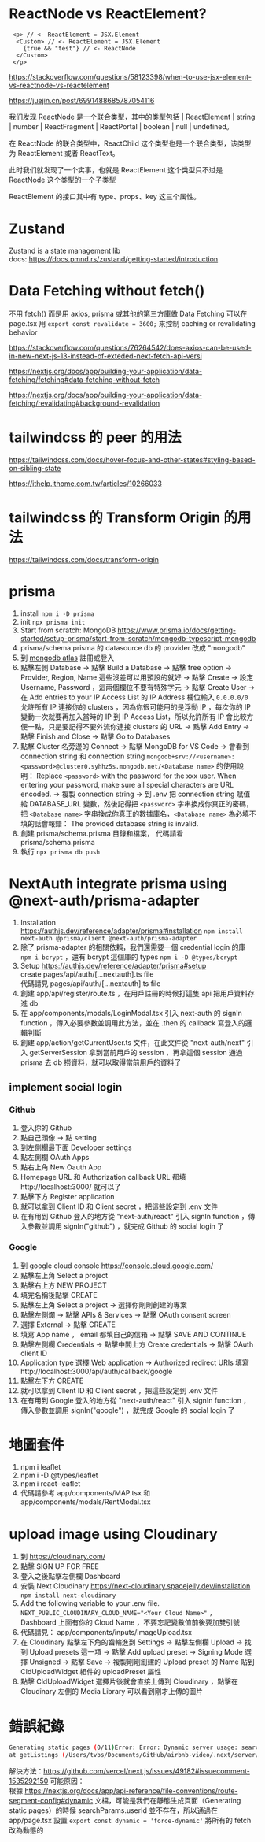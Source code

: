 # ReactNode vs ReactElement?

```tsx
 <p> // <- ReactElement = JSX.Element
  <Custom> // <- ReactElement = JSX.Element
    {true && "test"} // <- ReactNode
  </Custom>
 </p>
```

https://stackoverflow.com/questions/58123398/when-to-use-jsx-element-vs-reactnode-vs-reactelement

https://juejin.cn/post/6991488685787054116

我们发现 ReactNode 是一个联合类型，其中的类型包括 | ReactElement
| string
| number
| ReactFragment
| ReactPortal
| boolean
| null
| undefined。

在 ReactNode 的联合类型中，ReactChild 这个类型也是一个联合类型，该类型为 ReactElement 或者 ReactText。

此时我们就发现了一个实事，也就是 ReactElement 这个类型只不过是 ReactNode 这个类型的一个子类型

ReactElement 的接口其中有 type、props、key 这三个属性。

# Zustand

Zustand is a state management lib  
docs: https://docs.pmnd.rs/zustand/getting-started/introduction

# Data Fetching without fetch()

不用 fetch() 而是用 axios, prisma 或其他的第三方庫做 Data Fetching 可以在 page.tsx 用 `export const revalidate = 3600;` 來控制 caching or revalidating behavior

https://stackoverflow.com/questions/76264542/does-axios-can-be-used-in-new-next-js-13-instead-of-exteded-next-fetch-api-versi

https://nextjs.org/docs/app/building-your-application/data-fetching/fetching#data-fetching-without-fetch

https://nextjs.org/docs/app/building-your-application/data-fetching/revalidating#background-revalidation

# tailwindcss 的 peer 的用法

https://tailwindcss.com/docs/hover-focus-and-other-states#styling-based-on-sibling-state

https://ithelp.ithome.com.tw/articles/10266033

# tailwindcss 的 Transform Origin 的用法

https://tailwindcss.com/docs/transform-origin

# prisma

1. install `npm i -D prisma`
2. init `npx prisma init`
3. Start from scratch: MongoDB https://www.prisma.io/docs/getting-started/setup-prisma/start-from-scratch/mongodb-typescript-mongodb
4. prisma/schema.prisma 的 datasource db 的 provider 改成 "mongodb"
5. 到 [mongodb atlas](https://www.mongodb.com/atlas/database) 註冊或登入
6. 點擊左側 Database -> 點擊 Build a Database -> 點擊 free option -> Provider, Region, Name 這些沒差可以用預設的就好 -> 點擊 Create -> 設定 Username, Password ，這兩個欄位不要有特殊字元 -> 點擊 Create User -> 在 Add entries to your IP Access List 的 IP Address 欄位輸入 `0.0.0.0/0` 允許所有 IP 連接你的 clusters ，因為你很可能用的是浮動 IP ，每次你的 IP 變動一次就要再加入當時的 IP 到 IP Access List，所以允許所有 IP 會比較方便一點，只是要記得不要外流你連接 clusters 的 URL -> 點擊 Add Entry -> 點擊 Finish and Close -> 點擊 Go to Databases
7. 點擊 Cluster 名旁邊的 Connect -> 點擊 MongoDB for VS Code -> 會看到 connection string 和 connection string `mongodb+srv://<username>:<password>@cluster0.syhhz5s.mongodb.net/<Database name>` 的使用說明： Replace `<password>` with the password for the xxx user. When entering your password, make sure all special characters are URL encoded. -> 複製 connection string -> 到 .env 把 connection string 賦值給 DATABASE_URL 變數，然後記得把 `<password>` 字串換成你真正的密碼，把 `<Database name>` 字串換成你真正的數據庫名，`<Database name>` 為必填不填的話會報錯： The provided database string is invalid.
8. 創建 prisma/schema.prisma 目錄和檔案， 代碼請看 prisma/schema.prisma
9. 執行 `npx prisma db push`

# NextAuth integrate prisma using @next-auth/prisma-adapter

1. Installation  
    https://authjs.dev/reference/adapter/prisma#installation
   `npm install next-auth @prisma/client @next-auth/prisma-adapter`
2. 除了 prisma-adapter 的相關依賴，我們還需要一個 credential login 的庫 `npm i bcrypt` ，還有 bcrypt 這個庫的 types `npm i -D @types/bcrypt`
3. Setup https://authjs.dev/reference/adapter/prisma#setup  
   create pages/api/auth/\[...nextauth].ts file  
   代碼請見 pages/api/auth/\[...nextauth].ts file
4. 創建 app/api/register/route.ts ，在用戶註冊的時候打這隻 api 把用戶資料存進 db
5. 在 app/components/modals/LoginModal.tsx 引入 next-auth 的 signIn function ，傳入必要參數並調用此方法，並在 .then 的 callback 寫登入的邏輯判斷
6. 創建 app/action/getCurrentUser.ts 文件，在此文件從 "next-auth/next" 引入 getServerSession 拿到當前用戶的 session ，再拿這個 session 通過 prisma 去 db 撈資料，就可以取得當前用戶的資料了

## implement social login

### Github

1. 登入你的 Github
2. 點自己頭像 -> 點 setting
3. 到左側欄最下面 Developer settings
4. 點左側欄 OAuth Apps
5. 點右上角 New Oauth App
6. Homepage URL 和 Authorization callback URL 都填 http://localhost:3000/ 就可以了
7. 點擊下方 Register application
8. 就可以拿到 Client ID 和 Client secret ，把這些設定到 .env 文件
9. 在有用到 Github 登入的地方從 "next-auth/react" 引入 signIn function ，傳入參數並調用 signIn("github") ，就完成 Github 的 social login 了

### Google

1. 到 google cloud console https://console.cloud.google.com/
2. 點擊左上角 Select a project
3. 點擊右上方 NEW PROJECT
4. 填完名稱後點擊 CREATE
5. 點擊左上角 Select a project -> 選擇你剛剛創建的專案
6. 點擊左側爛 -> 點擊 APIs & Services -> 點擊 OAuth consent screen
7. 選擇 External -> 點擊 CREATE
8. 填寫 App name ， email 都填自己的信箱 -> 點擊 SAVE AND CONTINUE
9. 點擊左側欄 Credentials -> 點擊中間上方 Create credentials -> 點擊 OAuth client ID
10. Application type 選擇 Web application -> Authorized redirect URIs 填寫 http://localhost:3000/api/auth/callback/google
11. 點擊左下方 CREATE
12. 就可以拿到 Client ID 和 Client secret ，把這些設定到 .env 文件
13. 在有用到 Google 登入的地方從 "next-auth/react" 引入 signIn function ，傳入參數並調用 signIn("google") ，就完成 Google 的 social login 了

# 地圖套件

1. npm i leaflet
2. npm i -D @types/leaflet
3. npm i react-leaflet
4. 代碼請參考 app/components/MAP.tsx 和 app/components/modals/RentModal.tsx

# upload image using Cloudinary

1. 到 https://cloudinary.com/
2. 點擊 SIGN UP FOR FREE
3. 登入之後點擊左側欄 Dashboard
4. 安裝 Next Cloudinary https://next-cloudinary.spacejelly.dev/installation  
   `npm install next-cloudinary`
5. Add the following variable to your .env file.
   `NEXT_PUBLIC_CLOUDINARY_CLOUD_NAME="<Your Cloud Name>"` ，  
   Dashboard 上面有你的 Cloud Name ，不要忘記變數值前後要加雙引號
6. 代碼請見： app/components/inputs/ImageUpload.tsx
7. 在 Cloudinary 點擊左下角的齒輪進到 Settings -> 點擊左側欄 Upload -> 找到 Upload presets 這一項 -> 點擊 Add upload preset -> Signing Mode 選擇 Unsigned -> 點擊 Save -> 複製剛剛創建的 Upload preset 的 Name 貼到 CldUploadWidget 組件的 uploadPreset 屬性
8. 點擊 CldUploadWidget 選擇片後就會直接上傳到 Cloudinary ，點擊在 Cloudinary 左側的 Media Library 可以看到剛才上傳的圖片

# 錯誤紀錄

```sh
Generating static pages (0/11)Error: Error: Dynamic server usage: searchParams.userId
at getListings (/Users/tvbs/Documents/GitHub/airbnb-video/.next/server/chunks/275.js:107:15)
```

解決方法：https://github.com/vercel/next.js/issues/49182#issuecomment-1535292150
可能原因：  
根據 https://nextjs.org/docs/app/api-reference/file-conventions/route-segment-config#dynamic 文檔，可能是我們在靜態生成頁面（Generating static pages）的時候 searchParams.userId 並不存在，所以通過在 app/page.tsx 設置 `export const dynamic = 'force-dynamic'` 將所有的 fetch 改為動態的